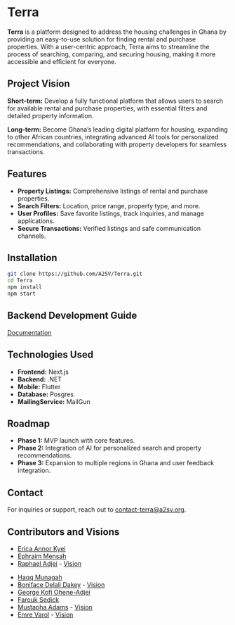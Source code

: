 # Terra

**Terra** is a platform designed to address the housing challenges in Ghana by providing an easy-to-use solution for finding rental and purchase properties. With a user-centric approach, Terra aims to streamline the process of searching, comparing, and securing housing, making it more accessible and efficient for everyone.

## Project Vision
**Short-term:** Develop a fully functional platform that allows users to search for available rental and purchase properties, with essential filters and detailed property information.

**Long-term:** Become Ghana’s leading digital platform for housing, expanding to other African countries, integrating advanced AI tools for personalized recommendations, and collaborating with property developers for seamless transactions.

## Features
- **Property Listings:** Comprehensive listings of rental and purchase properties.
- **Search Filters:** Location, price range, property type, and more.
- **User Profiles:** Save favorite listings, track inquiries, and manage applications.
- **Secure Transactions:** Verified listings and safe communication channels.

## Installation
```bash
git clone https://github.com/A2SV/Terra.git
cd Terra
npm install
npm start
```

## Backend Development Guide
[Documentation](https://docs.google.com/document/d/1sCgs5ST_tjbe4Z3gleCmNhTBOCxhXffrh_ToNR-NDlA/edit?usp=sharing)

## Technologies Used
- **Frontend:** Next.js
- **Backend:** .NET
- **Mobile:** Flutter
- **Database:** Posgres
- **MailingService:** MailGun


## Roadmap
- **Phase 1:** MVP launch with core features.
- **Phase 2:** Integration of AI for personalized search and property recommendations.
- **Phase 3:** Expansion to multiple regions in Ghana and user feedback integration.


## Contact
For inquiries or support, reach out to [contact-terra@a2sv.org](mailto:contact-terra@a2sv.org).

## Contributors and Visions
* [Erica Annor Kyei](https://www.linkedin.com/in/erica-annor-kyei-624913312/)
* [Ephraim Mensah](https://www.linkedin.com/in/ephraimmensah/)
* [Raphael Adjei](https://www.linkedin.com/in/raphael-adjetey-adjei-5a505bb7/?originalSubdomain=gh) - [Vision](https://docs.google.com/document/d/1lPA9ueTVjHM5Pv277dxd_Ux5oJXvQQrWcuiVWnqVVrI/edit?addon_store&tab=t.0)
- [Haqq Munagah](https://github.com/mnhaqq)
- [Boniface Delali Dakey](https://www.linkedin.comin/dakboniface/) - [Vision](https://docs.google.com/document/d/1vvYuLPSyrU2R_b47l9qDdMO91tklGxQuXjYa8CSrSQw/edit?usp=sharing)
- [George Kofi Ohene-Adjei](https://github.com/georgeey123)
- [Farouk Sedick](https://github.com/sedfarouk)
- [Mustapha Adams]([url](https://www.linkedin.com/in/mustapha-adams-b2116b223/)) - [Vision]([url](https://docs.google.com/document/d/1MuODTeELiIImqbepnBnJ50cVrrhLScvU1pYxspJ9ePE/edit?usp=sharing))
- [Emre Varol](https://www.linkedin.com/in/emre-varol/) - [Vision](https://docs.google.com/document/d/1M_7XzJeuOrNpFFzb4po0aqew6nOll-37IySL5QcXtOE/edit?usp=sharing)
